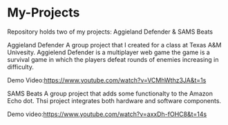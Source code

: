 # My-Projects
Repository holds two of my projects: Aggieland Defender &amp; SAMS Beats

Aggieland Defender
A group project that I created for a class at Texas A&M Univesity. Aggielend Defender is a multiplayer web game the game is a 
survival game in which the players defeat rounds of enemies increasing in difficulty.

Demo Video:https://www.youtube.com/watch?v=VCMhWthz3JA&t=1s 

SAMS Beats
A group project that adds some functionalty to the Amazon Echo dot. Thsi project integrates both hardware and software components.

Demo video:https://www.youtube.com/watch?v=axxDh-fOHC8&t=14s

